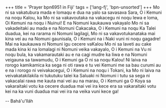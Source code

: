 +++
title = 'Prayer bpn6951 in Fiji'
tags = ['lang-fj', 'bpn-unsorted']
+++
Mo ni sa vakatubura mada e lomaqu e dua na yalo sa savasava Sara, O i Kemuni na noqu Kalou, ka Mo ni sa vakavoutaka na vakacegu ni noqu lewa e loma, Oi Kemuni na noqu i Nuinui! E na Nomuni kaukauwa vakayalo Mo ni sa vakadeitaki au mada e na Nomuni Cakacaka, O i Kemuni na noqu Ka Talei duadua, kei na rarama ni Nomuni lagilagi, Mo ni sa vakavotukanataka mai kina vei au na Nomuni gaunisala, O i Kemuni na i Naki vuni ni noqu gagadre! Mai na kaukauwa ni Nomuni igu cecere vaKalou Mo ni sa laveti au cake mada kina ki na lomalagi ni Nomuni veika vakayalo, O i Kemuni na Vu ni noqu bula, ka vakamarautaki au e na cagi mudre ka liwa e na Nomuni veigauna sa tawamudu, O i Kemuni ga O ni sa noqu Kalou! Ni laiva na rorogo kamikamica ka sega ni oti rawa e tu vei Kemuni me sa bau curumi au e na i rorogo ni veivakacegui, O i Kemuni na noqu i Tokani, ka Mo ni laiva na veivakatakilakila ni tukutuku talei ka Saluaki ni Nomuni i tutu sa sega ni vakacalai rawa me kauta mai vei au na marau, O i Kemuni ga O Koya sa vakaraitaki votu ka cecere duadua mai vei ira kece era sa vakaraitaki votu kei na ka vuni duadua mai vei ira na veika vuni kece ga!

-- Bahá'u'lláh
